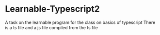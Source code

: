 # Learnable-Typescript2
A task on the learnable program for the class on basics of typescript
There is a ts file and a js file compiled from the ts file
